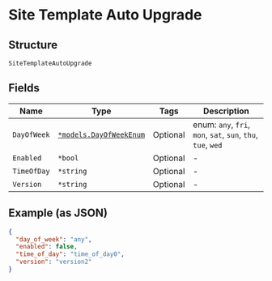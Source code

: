 
# Site Template Auto Upgrade

## Structure

`SiteTemplateAutoUpgrade`

## Fields

| Name | Type | Tags | Description |
|  --- | --- | --- | --- |
| `DayOfWeek` | [`*models.DayOfWeekEnum`](../../doc/models/day-of-week-enum.md) | Optional | enum: `any`, `fri`, `mon`, `sat`, `sun`, `thu`, `tue`, `wed` |
| `Enabled` | `*bool` | Optional | - |
| `TimeOfDay` | `*string` | Optional | - |
| `Version` | `*string` | Optional | - |

## Example (as JSON)

```json
{
  "day_of_week": "any",
  "enabled": false,
  "time_of_day": "time_of_day0",
  "version": "version2"
}
```

